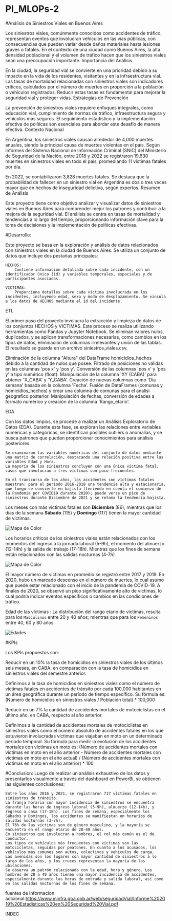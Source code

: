 # PI_MLOPs-2


#Análisis de Siniestros Viales en Buenos Aires

Los siniestros viales, comúnmente conocidos como accidentes de tráfico, representan eventos que involucran vehículos en las vías públicas, con consecuencias que pueden variar desde daños materiales hasta lesiones graves o fatales. En el contexto de una ciudad como Buenos Aires, la alta densidad poblacional y el volumen de tráfico hacen que los siniestros viales sean una preocupación importante.
Importancia del Análisis

En la ciudad, la seguridad vial se convierte en una prioridad debido a su impacto en la vida de los residentes, visitantes y en la infraestructura vial. Las tasas de mortalidad relacionadas con siniestros viales son indicadores críticos, calculados por el número de muertes en proporción a la población o vehículos registrados. Reducir estas tasas es fundamental para mejorar la seguridad vial y proteger vidas.
Estrategias de Prevención

La prevención de siniestros viales requiere enfoques integrales, como educación vial, cumplimiento de normas de tráfico, infraestructura segura y vehículos más seguros. El seguimiento estadístico y la implementación efectiva de políticas son esenciales para abordar este desafío de manera efectiva.
Contexto Nacional

En Argentina, los siniestros viales causan alrededor de 4,000 muertes anuales, siendo la principal causa de muertes violentas en el país. Según informes del Sistema Nacional de Información Criminal (SNIC) del Ministerio de Seguridad de la Nación, entre 2018 y 2022 se registraron 19,630 muertes en siniestros viales en todo el país, promediando 11 víctimas fatales por día.

En 2022, se contabilizaron 3,828 muertes fatales. Se destaca que la probabilidad de fallecer en un siniestro vial en Argentina es dos o tres veces mayor que en hechos de inseguridad delictiva, según expertos.
Resumen de Análisis

Este proyecto tiene como objetivo analizar y visualizar datos de siniestros viales en Buenos Aires para comprender mejor los patrones y contribuir a la mejora de la seguridad vial. El análisis se centra en tasas de mortalidad y tendencias a lo largo del tiempo, proporcionando información clave para la toma de decisiones y la implementación de políticas efectivas.

#Desarrollo:

Este proyecto se basa en la exploración y análisis de datos relacionados con siniestros viales en la ciudad de Buenos Aires. Se utiliza un conjunto de datos que incluye dos pestañas principales:

    HECHOS:
        Contiene información detallada sobre cada incidente, con un identificador único (id) y variables temporales, espaciales y de participantes asociadas.

    VICTIMAS:
        Proporciona detalles sobre cada víctima involucrada en los incidentes, incluyendo edad, sexo y modo de desplazamiento. Se vincula a los datos de HECHOS mediante el id del incidente.

ETL

El primer paso del proyecto involucra la extracción y limpieza de datos de los conjuntos HECHOS y VICTIMAS. Este proceso se realiza utilizando herramientas como Pandas y Jupyter Notebook. Se eliminan valores nulos, duplicados, y se aplican transformaciones necesarias, como cambios en los tipos de datos, eliminación de columnas irrelevantes y unión de las tablas. El resultado se guarda en un archivo siniestros_viales.csv.

 Eliminación de la columna "Altura" del DataFrame homicidios_hechos debido a la cantidad de nulos que posee.
 Filtrado de posiciones no válidas en las columnas 'pos x' y 'pos y'.
 Conversión de las columnas 'pos x' y 'pos y' a tipo numérico (float).
 Manipulación de la columna 'XY (CABA)' para obtener 'X_CABA' y 'Y_CABA'.
 Creación de nuevas columnas como 'Dia semana' basada en la columna 'Fecha'.
 Fusión de DataFrames (comunas y homicidios_hechos) y crear una columna de comunas para el analisi geografico posterior.
 Manipulación de fechas, conversión de edades a formato numérico y creación de la columna 'Rango_etario'.

EDA

Con los datos limpios, se procede a realizar un Análisis Exploratorio de Datos (EDA). Durante esta fase, se exploran las relaciones entre variables numéricas y categóricas, se identifican posibles outliers o anomalías, y se busca patrones que puedan proporcionar conocimientos para análisis posteriores.

    Se examinaron las variables numéricas del conjunto de datos mediante una matriz de correlación, destacando una relación positiva entre las variables Edad y Hora.
    La mayoría de los siniestros concluyen con una única víctima fatal; casos que involucran a tres víctimas son poco frecuentes.

    En el transcurso de los años, los accidentes con víctimas fatales muestran: para el período 2016-2018 una tendencia alta y estacionaria, que luego se convierte en bajista (teniendo en cuenta el comienzo de la Pandemia por COVID19 durante 2020); puede verse un pico de siniestros durante Diciembre de 2021 y se retoma la tendencia bajista.
Los meses con más victimas fatales son **Diciembre** (86), mientras que los días de la semana **Sábado** (115) y **Domingo** (117) tienen la mayor cantidad de víctimas.

![Mapa de Color](https://raw.githubusercontent.com/darksider10/PI_MLOPs-2/main/imagenes/dia%20y%20horas.png)

Los horarios críticos de los siniestros viales están relacionados con los momentos del ingreso a la jornada laboral (5-9h), el momento del almuerzo (12-14h) y la salida del trabajo (17-18h). Mientras que los fines de semana están relacionados con las salidas nocturnas (4-7h)

![Mapa de Color](https://raw.githubusercontent.com/darksider10/PI_MLOPs-2/main/imagenes/victimas_tiempo.png)

El mayor número de víctimas en promedio se registró entre 2017 y 2019. En 2020, hubo un marcado descenso en el número de muertes, lo cual asumo que puede estar relacionado con el inicio de la pandemia de COVID-19. A finales de 2020, se observó un pico significativamente alto de víctimas, lo cual podría indicar eventos específicos o cambios en las condiciones de tráfico.



Edad de las víctimas : La distribución del rango etario de víctimas, resulta para los `Masculinos` entre 20 y 40 años; mientras que para los `Femeninos` entre 40, 60 y 80 años.


![Edades](https://raw.githubusercontent.com/darksider10/PI_MLOPs-2/main/imagenes/victimas_sexo%20y%20edad.png)

#KPIs

Los KPIs propuestos son: 


Reducir en un 10% la tasa de homicidios en siniestros viales de los últimos seis meses, en CABA, en comparación con la tasa de homicidios en siniestros viales del semestre anterior.

Definimos a la tasa de homicidios en siniestros viales como el número de víctimas fatales en accidentes de tránsito por cada 100,000 habitantes en un área geográfica durante un período de tiempo específico. Su fórmula es: (Número de homicidios en siniestros viales / Población total) * 100,000

Reducir en un 7% la cantidad de accidentes mortales de motociclistas en el último año, en CABA, respecto al año anterior.

Definimos a la cantidad de accidentes mortales de motociclistas en siniestros viales como el número absoluto de accidentes fatales en los que estuvieron involucradas víctimas que viajaban en moto en un determinado periodo temporal. Su fórmula para medir la evolución de los accidentes mortales con víctimas en moto es: (Número de accidentes mortales con víctimas en moto en el año anterior - Número de accidentes mortales con víctimas en moto en el año actual) / (Número de accidentes mortales con víctimas en moto en el año anterior) * 100

#Conclusion:
Luego de realizar un análisis exhaustivo de los datos y presentarlos visualmente a través del dashboard en PowerBi, se obtienen las siguientes conclusiones:

    Entre los años 2016 y 2021, se registraron 717 víctimas fatales en siniestros de tránsito.
    La franja horaria con mayor incidencia de siniestros se encuentra durante las horas de ingreso laboral (5-9h), almuerzo (12-14h), y regreso a casa (17-18h). Los fines de semana, especialmente los Sábados y Domingos, los accidentes se manifiestan en horarios de salidas nocturnas (3-7h).
    El 76% de las víctimas son de género masculino, y la mayoría se encuentra en el rango etario de 20-40 años.
    En siniestros que involucran a hombres, el rol más común es el de conductor.
    Los tipos de vehículos más frecuentes con víctimas son las motocicletas, seguidas por peatones. En cuanto a los acusados, los vehículos más comunes son autos, colectivos y vehículos de carga.
    Las avenidas son los lugares con mayor cantidad de siniestros a lo largo de los años, y los cruces representan la mayoría de las ubicaciones.
    Se observa un patrón relacionado con la edad, hora y género. Los hombres de 20 a 40 años tienen una mayor incidencia de accidentes, especialmente durante las horas de entrada y salida laboral, así como en las salidas nocturnas de los fines de semana.

fuentes de informacion adicional:https://www.minfra.gba.gob.ar/web/seguridadVial/Informe%202019%20Estadisticas%20en%20Seguridad%20Vial.pdf

INDEC
